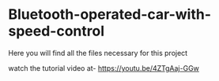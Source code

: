 # Bluetooth-operated-car-with-speed-control
Here you will find all the files necessary for this project

watch the tutorial video at-
https://youtu.be/4ZTgAaj-GGw
